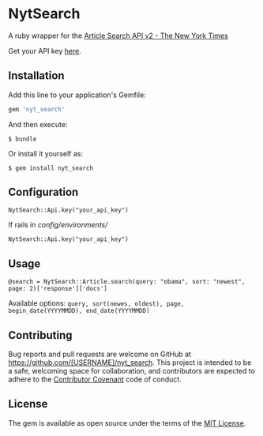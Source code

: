 # NytSearch

A ruby wrapper for the [Article Search API v2 - The New York Times](http://developer.nytimes.com/docs/read/article_search_api_v2)

Get your API key [here](http://developer.nytimes.com/apps/mykeys).

## Installation

Add this line to your application's Gemfile:

```ruby
gem 'nyt_search'
```

And then execute:

    $ bundle

Or install it yourself as:

    $ gem install nyt_search

## Configuration

`NytSearch::Api.key("your_api_key")`

If rails in *config/environments/*

`NytSearch::Api.key("your_api_key")`

## Usage

```
@search = NytSearch::Article.search(query: "obama", sort: "newest", page: 2)['response']['docs']
```

Available options: `query, sort(newes, oldest), page, begin_date(YYYYMMDD), end_date(YYYYMMDD)`

## Contributing

Bug reports and pull requests are welcome on GitHub at https://github.com/[USERNAME]/nyt_search. This project is intended to be a safe, welcoming space for collaboration, and contributors are expected to adhere to the [Contributor Covenant](contributor-covenant.org) code of conduct.


## License

The gem is available as open source under the terms of the [MIT License](http://opensource.org/licenses/MIT).


